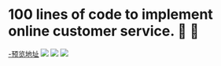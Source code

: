 # 100 lines of code to implement online customer service. :cake: :cake:
<a href="http://voidsky.cn/Rot/tips.html">-预览地址</a>
<img src="http://zero1five.gitee.io/pic/Rot/3.gif">
<img src="http://zero1five.gitee.io/pic/Rot/4.gif">
<img src="http://zero1five.gitee.io/pic/Rot/5.gif">
